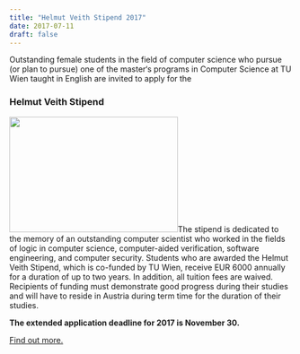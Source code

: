```yaml
---
title: "Helmut Veith Stipend 2017"
date: 2017-07-11
draft: false
---
```

<p>Outstanding female students in the field of computer science who pursue (or plan to pursue) one of the master‘s programs in Computer Science at TU Wien taught in English are invited to apply for the</p>
<h3>Helmut Veith Stipend</h3>
<p><span id="more-5693"/></p>
<p><a href="http://forsyte.at/helmut-veith-stipend/"><img loading="lazy" class="alignright wp-image-5513 size-medium" src="http://forsyte.at/wp-content/uploads/hv_stipend_header_480x330_2017-300x206.png" alt="" width="300" height="206" srcset="https://forsyte.at/wp-content/uploads/hv_stipend_header_480x330_2017-300x206.png 300w, https://forsyte.at/wp-content/uploads/hv_stipend_header_480x330_2017.png 480w" sizes="(max-width: 300px) 100vw, 300px"/></a>The stipend is dedicated to the memory of an outstanding computer scientist who worked in the fields of logic in computer science, computer-aided verification, software engineering, and computer security. Students who are awarded the Helmut Veith Stipend, which is co-funded by TU Wien, receive EUR 6000 annually for a duration of up to two years. In addition, all tuition fees are waived. Recipients of funding must demonstrate good progress during their studies and will have to reside in Austria during term time for the duration of their studies.</p>
<p><b>The extended application deadline for 2017 is November 30.</b></p>
<p><a href="http://forsyte.at/helmut-veith-stipend/">Find out more.</a></p>
<div/>
<div class="postmeta"/>
